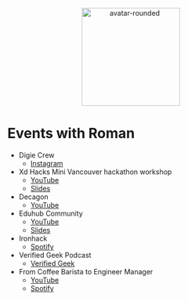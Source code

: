 <p align="center" width="100%">
    <img width="200" alt="avatar-rounded" src="https://user-images.githubusercontent.com/23285565/129185960-8d848656-5912-4967-a60b-1f64f685da7d.png">
</p>

# Events with Roman

* Digie Crew
    * [Instagram](https://www.instagram.com/p/CSCJhn8HEnI/)
* Xd Hacks Mini Vancouver hackathon workshop
    * [YouTube](https://youtu.be/B3VQmvwHr9c)
    * [Slides](https://docs.google.com/presentation/d/1lrt8jmGw7ypb9d_uheHGDTG3zYw8-7oVQcwyOnLI498/edit?usp=sharing)
* Decagon
    * [YouTube](https://youtu.be/ae11fgccaWg)
* Eduhub Community
    * [YouTube](https://www.youtube.com/watch?v=h5FjL2A4usE)
    * [Slides](https://docs.google.com/presentation/d/1CLkcx-polvHxJP5cENSq-mzEuwvQzJyv593d2_r7xng/edit?usp=sharing)
* Ironhack
    * [Spotify](https://open.spotify.com/episode/3XQDIjfuenwESk7A7n7Dpd?si=IgCEvFFDT6WnDAuldd7SYQ&dl_branch=1&nd=1) 
* Verified Geek Podcast
    * [Verified Geek](https://www.buzzsprout.com/1522516/10108135)
* From Coffee Barista to Engineer Manager
    * [YouTube](https://youtu.be/CgpPpAqL_fE)
    * [Spotify](https://open.spotify.com/episode/0k3TNvhWR8DYXeDMuxfQhE?si=49a928dc08d545a8)
